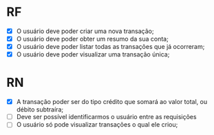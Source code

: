# RF

- [x] O usuário deve poder criar uma nova transação;
- [x] O usuário deve poder obter um resumo da sua conta;
- [x] O usuário deve poder listar todas as transações que já ocorreram;
- [x] O usuário deve poder visualizar uma transação única;

# RN

- [x] A transação poder ser do tipo crédito que somará ao valor total, ou débito subtraíra;
- [ ] Deve ser possível identificarmos o usuário entre as requisições
- [ ]  O usuário só pode visualizar transações o qual ele criou;